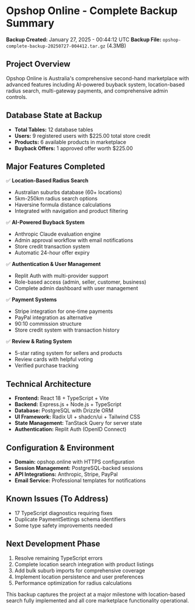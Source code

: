 # Opshop Online - Complete Backup Summary
**Backup Created:** January 27, 2025 - 00:44:12 UTC
**Backup File:** `opshop-complete-backup-20250727-004412.tar.gz` (4.3MB)

## Project Overview
Opshop Online is Australia's comprehensive second-hand marketplace with advanced features including AI-powered buyback system, location-based radius search, multi-gateway payments, and comprehensive admin controls.

## Database State at Backup
- **Total Tables:** 12 database tables
- **Users:** 9 registered users with $225.00 total store credit
- **Products:** 6 available products in marketplace  
- **Buyback Offers:** 1 approved offer worth $225.00

## Major Features Completed
✅ **Location-Based Radius Search**
- Australian suburbs database (60+ locations)
- 5km-250km radius search options
- Haversine formula distance calculations
- Integrated with navigation and product filtering

✅ **AI-Powered Buyback System**
- Anthropic Claude evaluation engine
- Admin approval workflow with email notifications
- Store credit transaction system
- Automatic 24-hour offer expiry

✅ **Authentication & User Management**
- Replit Auth with multi-provider support
- Role-based access (admin, seller, customer, business)
- Complete admin dashboard with user management

✅ **Payment Systems**
- Stripe integration for one-time payments
- PayPal integration as alternative
- 90:10 commission structure
- Store credit system with transaction history

✅ **Review & Rating System**
- 5-star rating system for sellers and products
- Review cards with helpful voting
- Verified purchase tracking

## Technical Architecture
- **Frontend:** React 18 + TypeScript + Vite
- **Backend:** Express.js + Node.js + TypeScript
- **Database:** PostgreSQL with Drizzle ORM
- **UI Framework:** Radix UI + shadcn/ui + Tailwind CSS
- **State Management:** TanStack Query for server state
- **Authentication:** Replit Auth (OpenID Connect)

## Configuration & Environment
- **Domain:** opshop.online with HTTPS configuration
- **Session Management:** PostgreSQL-backed sessions
- **API Integrations:** Anthropic, Stripe, PayPal
- **Email Service:** Professional templates for notifications

## Known Issues (To Address)
- 17 TypeScript diagnostics requiring fixes
- Duplicate PaymentSettings schema identifiers
- Some type safety improvements needed

## Next Development Phase
1. Resolve remaining TypeScript errors
2. Complete location search integration with product listings
3. Add bulk suburb imports for comprehensive coverage
4. Implement location persistence and user preferences
5. Performance optimization for radius calculations

This backup captures the project at a major milestone with location-based search fully implemented and all core marketplace functionality operational.